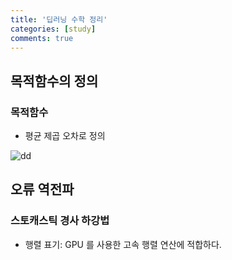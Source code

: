 ```yaml
---
title: '딥러닝 수학 정리'
categories: [study]
comments: true
---
```


## 목적함수의 정의
### 목적함수
* 평균 제곱 오차로 정의

![dd]('../assets/img/1012_deep1.JPG')

## 오류 역전파
> 
### 스토캐스틱 경사 하강법

* 행렬 표기: GPU 를 사용한 고속 행렬 연산에 적합하다.



